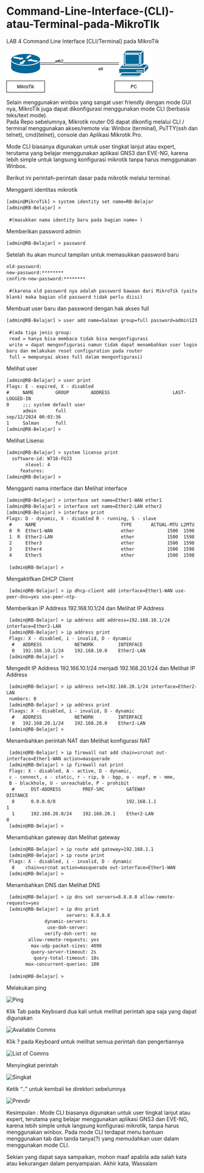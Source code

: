 # Command-Line-Interface-(CLI)-atau-Terminal-pada-MikroTIk

LAB 4
Command Line Interface [CLI/Terminal] pada MikroTik

![Topo](Topo.png) 

Selain menggunakan winbox yang sangat user friendly dengan mode GUI nya, MikroTik juga dapat dikonfigurasi menggunakan mode CLI (berbasis teks/text mode).\
Pada Repo sebelumnya, Mikrotik router OS dapat dikonfig melalui CLI / terminal menggunakan akses/remote via: Winbox (terminal), PuTTY(ssh dan telnet), cmd(telnet), console dan Aplikasi Mikrotik Pro.  

Mode CLI biasanya digunakan untuk user tingkat lanjut atau expert, terutama yang belajar menggunakan aplikasi GNS3 dan EVE-NG, karena lebih simple untuk langsung konfigurasi mikrotik tanpa harus menggunakan Winbox.

Berikut ini perintah-perintah dasar pada mikrotik melalui terminal:

Mengganti identitas mikrotik

    [admin@MikroTik] > system identity set name=RB-Belajar
    [admin@RB-Belajar] > 
    
     #(masukkan nama identity baru pada bagian name= )
Memberikan password admin

    [admin@RB-Belajar] > password
Setelah itu akan muncul tampilan untuk memasukkan password baru

    old-password:
    new-password:********
    confirm-new-password:********
    
     #(karena old password nya adalah password bawaan dari MikroTik (yaitu blank) maka bagian old password tidak perlu diisi) 
Membuat user baru dan password dengan hak akses full

    [admin@RB-Belajar] > user add name=Salman group=full password=admin123
    
     #(ada tiga jenis group:
     read = hanya bisa membaca tidak bisa mengonfigurasi
     write = dapat mengonfigurasi namun tidak dapat menambahkan user login baru dan melakukan reset configuration pada router
     full = mempunyai akses full dalam mengonfigurasi) 
Melihat user

    [admin@RB-Belajar] > user print
    Flags: E - expired, X - disabled
    #     NAME        GROUP        ADDRESS                       LAST-LOGGED-IN
    0     ;;; system default user
          admin       full                                       sep/12/2024 00:03:36
    1     Salman      full
    [admin@RB-Belajar] > 
Melihat Lisensi

    [admin@RB-Belajar] > system license print
      software-id: W716-FUJ3
           nlevel: 4
         features:
    [admin@RB-Belajar] > 
Mengganti nama interface dan Melihat interface

    [admin@RB-Belajar] > interface set name=Ether1-WAN ether1
    [admin@RB-Belajar] > interface set name=Ether2-LAN ether2
    [admin@RB-Belajar] > interface print
    Flags: D - dynamic, X - disabled R - running, S - slave
     #     NAME                               TYPE       ACTUAL-MTU L2MTU
     0  R  Ether1-WAN                         ether            1500  1598
     1  R  Ether2-LAN                         ether            1500  1598
     2     Ether3                             ether            1500  1598
     3     Ether4                             ether            1500  1598
     4     Ether5                             ether            1500  1598

     [admin@RB-Belajar] > 
Mengaktifkan DHCP Client

     [admin@RB-Belajar] > ip dhcp-client add interface=Ether1-WAN use-peer-dns=yes use-peer-ntp-
Memberikan IP Address 192.168.10.1/24 dan Melihat IP Address

     [admin@RB-Belajar] > ip address add address=192.168.10.1/24 interface=Ether2-LAN
     [admin@RB-Belajar] > ip address print
     Flags: X - disabled, i - invalid, D - dynamic
      #   ADDRESS            NETWORK         INTERFACE
      0   192.168.10.1/24    192.168.10.0    Ether2-LAN
     [admin@RB-Belajar] > 
Mengedit IP Address 192.166.10.1/24 menjadi 192.168.20.1/24 dan Melihat IP Address

     [admin@RB-Belajar] > ip address set=192.168.20.1/24 interface=Ether2-LAN
     numbers: 0
     [admin@RB-Belajar] > ip address print
     Flaags: X - disabled, i - invalid, D - dynamic
      #   ADDRESS            NETWORK         INTERFACE
      0   192.168.20.1/24    192.168.20.0    Ether2-LAN
     [admin@RB-Belajar] > 
Menambahkan perintah NAT dan Melihat konfigurasi NAT

     [admin@RB-Belajar] > ip firewall nat add chain=srcnat out-interface=Ether1-WAN action=masquerade
     [admin@RB-Belajar] > ip firewall nat print
     Flags: X - disabled, A - active, D - dynamic, 
     c - connect, s - static, r - rip, b - bgp, o - ospf, m - mme, 
     B - blackhole, U - unreachable, P - prohibit
      #      DST-ADDRESS        PREF-SRC        GATEWAY            DISTANCE
      0      0.0.0.0/0                          192.168.1.1               1
      1      192.168.20.0/24    192.168.20.1    Ether2-LAN                0
     [admin@RB-Belajar] > 
Menambahkan gateway dan Melihat gateway

     [admin@RB-Belajar] > ip route add gateway=192.168.1.1
     [admin@RB-Belajar] > ip route print
     Flags: X - disabled, i - invalid, D - dynamic
      0    chain=srcnat action=masquerade out-interface=Ether1-WAN
     [admin@RB-Belajar] > 
Menambahkan DNS dan Melihat DNS 

     [admin@RB-Belajar] > ip dns set servers=8.8.8.8 allow-remote-requests=yes
     [admin@RB-Belajar] > ip dns print
                          servers: 8.8.8.8
                  dynamic-servers:
                   use-doh-server:
                  verify-doh-cert: no
            allow-remote-requests: yes
             max-udp-packet-sizes: 4096
             query-server-timeout: 2s
              query-total-timeout: 10s
           max-concurrent-queries: 100
           
     [admin@RB-Belajar] > 
Melakukan ping

![Ping](Ping.png)

Klik Tab pada Keyboard dua kali untuk melihat perintah apa saja yang dapat digunakan

![Available Comms](Available%20Comms.png)

Klik ? pada Keyboard untuk melihat semua perintah dan pengertiannya

![List of Comms](List%20of%20Comms.png)

Menyingkat perintah

![Singkat](Singkat.png)

Ketik “..” untuk kembali ke direktori sebelumnya

![Prevdir](Prevdir.png)


Kesimpulan : 
Mode CLI biasanya digunakan untuk user tingkat lanjut atau expert, terutama yang belajar menggunakan aplikasi GNS3 dan EVE-NG, karena lebih simple untuk langsung konfigurasi mikrotik, tanpa harus menggunakan winbox.
Pada mode CLI terdapat menu bantuan menggunakan tab dan tanda tanya(?) yang memudahkan user dalam menggunakan mode CLI.

Sekian yang dapat saya sampaikan, mohon maaf apabila ada salah kata atau kekurangan dalam penyampaian. Akhir kata, Wassalam
